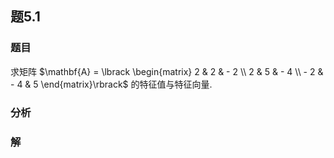## 题5.1
### 题目
求矩阵 $\mathbf{A} = \lbrack  \begin{matrix} 2 & 2 &  - 2 \\  2 & 5 &  - 4 \\   - 2 &  - 4 & 5 \end{matrix}\rbrack$ 的特征值与特征向量.
### 分析

### 解
